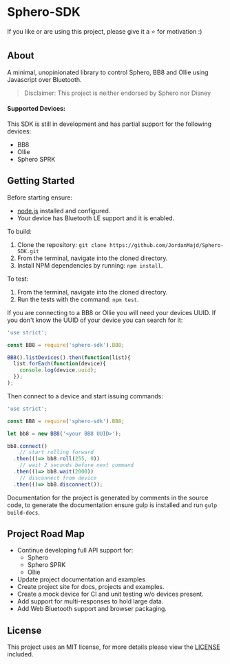 # Sphero-SDK

If you like or are using this project, please give it a :star: for motivation :)

## About

A minimal, unopinionated library to control Sphero, BB8 and Ollie using Javascript over Bluetooth.

> Disclaimer: This project is neither endorsed by Sphero nor Disney

#### Supported Devices:

This SDK is still in development and has partial support for the following devices:

- BB8
- Ollie
- Sphero SPRK

## Getting Started

Before starting ensure:

- [node.js](https://nodejs.org/en/) installed and configured.
- Your device has Bluetooth LE support and it is enabled.

To build:

1. Clone the repository: `git clone https://github.com/JordanMajd/Sphero-SDK.git`
1. From the terminal, navigate into the cloned directory.
1. Install NPM dependencies by running: `npm install`.

To test:

1. From the terminal, navigate into the cloned directory.
1. Run the tests with the command: `npm test`.

If you are connecting to a BB8 or Ollie you will need your devices UUID. If you don't know the UUID of your device you can search for it:

```javascript
'use strict';

const BB8 = require('sphero-sdk').BB8;

BB8().listDevices().then(function(list){
  list.forEach(function(device){
    console.log(device.uuid);
  });
);
```

Then connect to a device and start issuing commands:

```javascript
'use strict';

const BB8 = require('sphero-sdk').BB8;

let bb8 = new BB8('<your BB8 UUID>');

bb8.connect()
	// start rolling forward
  .then(()=> bb8.roll(255, 0))
	// wait 2 seconds before next command
  .then(()=> bb8.wait(2000))
	// disconnect from device
  .then(()=> bb8.disconnect());
```

Documentation for the project is generated by comments in the source code, to generate the documentation ensure gulp is installed and run `gulp build-docs`.

## Project Road Map

- Continue developing full API support for:
  - Sphero
  - Sphero SPRK
  - Ollie
- Update project documentation and examples
- Create project site for docs, projects and examples.
- Create a mock device for CI and unit testing w/o devices present.
- Add support for multi-responses to hold large data.
- Add Web Bluetooth support and browser packaging.

## License

This project uses an MIT license, for more details please view the [LICENSE](/LICENSE) included.
